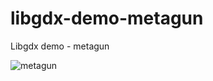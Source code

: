   libgdx-demo-metagun
  ====================

  Libgdx demo - metagun

  ![metagun](http://i.imgur.com/V5kmBUd.png)

